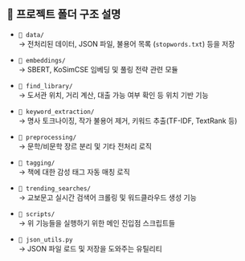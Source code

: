 ## 📁 프로젝트 폴더 구조 설명

- `📁 data/`  
  → 전처리된 데이터, JSON 파일, 불용어 목록 (`stopwords.txt`) 등을 저장

- `📁 embeddings/`  
  → SBERT, KoSimCSE 임베딩 및 풀링 전략 관련 모듈

- `📁 find_library/`  
  → 도서관 위치, 거리 계산, 대출 가능 여부 확인 등 위치 기반 기능

- `📁 keyword_extraction/`  
  → 명사 토크나이징, 작가 불용어 제거, 키워드 추출(TF-IDF, TextRank 등)

- `📁 preprocessing/`  
  → 문학/비문학 장르 분리 및 기타 전처리 로직

- `📁 tagging/`  
  → 책에 대한 감성 태그 자동 매칭 로직

- `📁 trending_searches/`  
  → 교보문고 실시간 검색어 크롤링 및 워드클라우드 생성 기능

- `📁 scripts/`  
  → 위 기능들을 실행하기 위한 메인 진입점 스크립트들

- `📄 json_utils.py`  
  → JSON 파일 로드 및 저장을 도와주는 유틸리티
